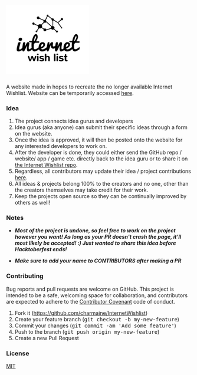 <h1><a href="https://charmainelee.github.io/InternetWishlist/" target="_blank"><img width="225" src="logo.png"></a></h1>

A website made in hopes to recreate the no longer available Internet Wishlist.
Website can be temporarily accessed [here](https://charmaine.github.io/InternetWishlist/).

### Idea
1. The project connects idea gurus and developers
2. Idea gurus (aka anyone) can submit their specific ideas through a form on the website.
3. Once the idea is approved, it will then be posted onto the website for any interested developers to work on.
4. After the developer is done, they could either send the GitHub repo / website/ app / game etc. directly back to the idea guru or to share it on [the Internet Wishlist repo](https://github.com/charmaine/InternetWishlistProjectRepo).
5. Regardless, all contributors may update their idea / project contributions [here](https://github.com/CharmaineLee/InternetWishlistProjectRepo).
6. All ideas & projects belong 100% to the creators and no one, other than the creators themselves may take credit for their work.
7. Keep the projects open source so they can be continually improved by others as well!

### Notes
* ***Most of the project is undone, so feel free to work on the project however you want! As long as your PR doesn't crash the page, it'll most likely be accepted! :) Just wanted to share this idea before Hacktoberfest ends!***

* __***Make sure to add your name to CONTRIBUTORS after making a PR***__

### Contributing

Bug reports and pull requests are welcome on GitHub. This project is intended to be a safe, welcoming space for collaboration, and contributors are expected to adhere to the [Contributor Covenant](http://contributor-covenant.org/) code of conduct.

1. Fork it (https://github.com/charmaine/InternetWishlist)
2. Create your feature branch (<tt>git checkout -b my-new-feature</tt>)
3. Commit your changes (<tt>git commit -am 'Add some feature'</tt>)
4. Push to the branch (<tt>git push origin my-new-feature</tt>)
5. Create a new Pull Request

### License
[MIT](https://github.com/BlackrockDigital/startbootstrap/blob/gh-pages/LICENSE)
